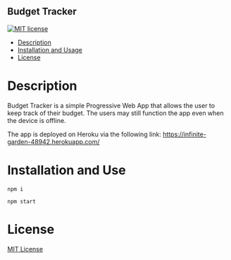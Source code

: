 ## Budget Tracker

[![MIT license](https://img.shields.io/badge/License-MIT-blue.svg)](https://lbesson.mit-license.org/)

- [Description ](#description)
- [Installation and Usage](#installation-and-use)
- [License](#license)

# Description

Budget Tracker is a simple Progressive Web App that allows the user to keep track of their budget. The users may still function the app even when the device is offline.

The app is deployed on Heroku via the following link: https://infinite-garden-48942.herokuapp.com/

# Installation and Use
```
npm i
```
```
npm start
```

# License

[MIT License](https://opensource.org/licenses/MIT)